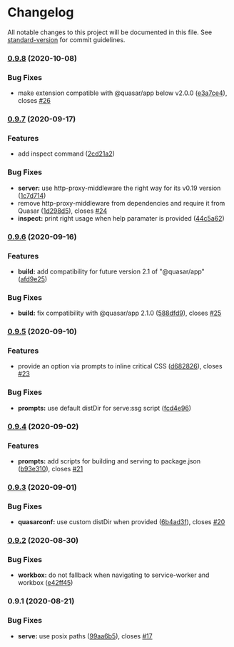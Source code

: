 # Changelog

All notable changes to this project will be documented in this file. See [standard-version](https://github.com/conventional-changelog/standard-version) for commit guidelines.

### [0.9.8](https://github.com/freddy38510/quasar-app-extension-ssg/compare/v0.9.7...v0.9.8) (2020-10-08)


### Bug Fixes

* make extension compatible with @quasar/app below v2.0.0 ([e3a7ce4](https://github.com/freddy38510/quasar-app-extension-ssg/commit/e3a7ce4e19f52de30cc997a596250e0b88df846f)), closes [#26](https://github.com/freddy38510/quasar-app-extension-ssg/issues/26)

### [0.9.7](https://github.com/freddy38510/quasar-app-extension-ssg/compare/v0.9.6...v0.9.7) (2020-09-17)


### Features

* add inspect command ([2cd21a2](https://github.com/freddy38510/quasar-app-extension-ssg/commit/2cd21a2abaaa08524f4493bde5e6c88d2bca6233))


### Bug Fixes

* **server:** use http-proxy-middleware the right way for its v0.19 version ([1c7d714](https://github.com/freddy38510/quasar-app-extension-ssg/commit/1c7d7148ec09af51dd9ea0d13bf4314cd2d7149a))
* remove http-proxy-middleware from dependencies and require it from Quasar ([1d298d5](https://github.com/freddy38510/quasar-app-extension-ssg/commit/1d298d53aa48e016faf68f4e944a07d7e61dd208)), closes [#24](https://github.com/freddy38510/quasar-app-extension-ssg/issues/24)
* **inspect:** print right usage when help paramater is provided ([44c5a62](https://github.com/freddy38510/quasar-app-extension-ssg/commit/44c5a62f17f09142f811e39af4d09fbbe6fb0afd))

### [0.9.6](https://github.com/freddy38510/quasar-app-extension-ssg/compare/v0.9.5...v0.9.6) (2020-09-16)


### Features

* **build:** add compatibility for future version 2.1 of "@quasar/app" ([afd9e25](https://github.com/freddy38510/quasar-app-extension-ssg/commit/afd9e2549dde6fb44dcf964a534183db97067294))


### Bug Fixes

* **build:** fix compatibility with @quasar/app 2.1.0 ([588dfd9](https://github.com/freddy38510/quasar-app-extension-ssg/commit/588dfd9eb384912ed3c1a0340cc058670bb6bfdf)), closes [#25](https://github.com/freddy38510/quasar-app-extension-ssg/issues/25)

### [0.9.5](https://github.com/freddy38510/quasar-app-extension-ssg/compare/v0.9.4...v0.9.5) (2020-09-10)


### Features

* provide an option via prompts to inline critical CSS ([d682826](https://github.com/freddy38510/quasar-app-extension-ssg/commit/d6828266a1b038d1791031cab58b4a75c52700cd)), closes [#23](https://github.com/freddy38510/quasar-app-extension-ssg/issues/23)


### Bug Fixes

* **prompts:** use default distDir for serve:ssg script ([fcd4e96](https://github.com/freddy38510/quasar-app-extension-ssg/commit/fcd4e96c5e8f7bcfe370478ce85cf09d8073df2e))

### [0.9.4](https://github.com/freddy38510/quasar-app-extension-ssg/compare/v0.9.3...v0.9.4) (2020-09-02)


### Features

* **prompts:** add scripts for building and serving to package.json ([b93e310](https://github.com/freddy38510/quasar-app-extension-ssg/commit/b93e31058743502d07a2eaa0572ecf5772593088)), closes [#21](https://github.com/freddy38510/quasar-app-extension-ssg/issues/21)

### [0.9.3](https://github.com/freddy38510/quasar-app-extension-ssg/compare/v0.9.2...v0.9.3) (2020-09-01)


### Bug Fixes

* **quasarconf:** use custom distDir when provided ([6b4ad3f](https://github.com/freddy38510/quasar-app-extension-ssg/commit/6b4ad3faecc54825a7c6ce58cb5b417a69cd4867)), closes [#20](https://github.com/freddy38510/quasar-app-extension-ssg/issues/20)

### [0.9.2](https://github.com/freddy38510/quasar-app-extension-ssg/compare/v0.9.1...v0.9.2) (2020-08-30)


### Bug Fixes

* **workbox:** do not fallback when navigating to service-worker and workbox ([e42ff45](https://github.com/freddy38510/quasar-app-extension-ssg/commit/e42ff455b43c36d10d2160b2b4d6a2d0fcd2e0c4))

### 0.9.1 (2020-08-21)


### Bug Fixes

* **serve:** use posix paths ([99aa6b5](https://github.com/freddy38510/quasar-app-extension-ssg/commit/99aa6b5c8a82c989b1c00503ecfa6116d89192f2)), closes [#17](https://github.com/freddy38510/quasar-app-extension-ssg/issues/17)
